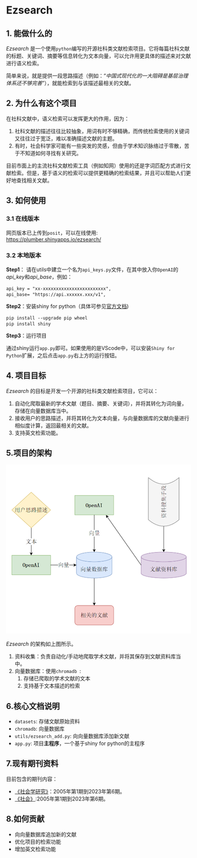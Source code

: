 # Ezsearch

## 1. 能做什么的

*Ezsearch* 是一个使用`python`编写的开源社科类文献检索项目。它将每篇社科文献的标题、关键词、摘要等信息转化为文本向量，可以允许用更具体的描述来对文献进行语义检索。

简单来说，就是提供一段思路描述（例如：“*中国式现代化的一大阻碍是基层治理体系还不够完善*”），就能检索到与该描述最相关的文献。

## 2. 为什么有这个项目

在社科文献中，语义检索可以发挥更大的作用，因为：

1. 社科文献的描述往往比较抽象，用词有时不够精确，而传统检索使用的关键词又往往过于宽泛，难以准确描述文献的主题。
2. 有时，社会科学家可能有一些突发的灵感，但由于学术知识脉络过于零散，苦于不知道如何寻找有关研究。

目前市面上的主流社科文献检索工具（例如知网）使用的还是字词匹配方式进行文献检索。但是，基于语义的检索可以提供更精确的检索结果，并且可以帮助人们更好地查找相关文献。

## 3. 如何使用

### 3.1 在线版本

网页版本已上传到`posit`，可以在线使用:  https://plumber.shinyapps.io/ezsearch/

### 3.2 本地版本

**Step1**： 请在utils中建立一个名为`api_keys.py`文件，在其中放入你`OpenAI`的*api_key*和*api_base*，例如：
```
api_key = "xx-xxxxxxxxxxxxxxxxxxxxxxxx",
api_base= "https://api.xxxxxx.xxx/v1",
```

**Step2**：安装shiny for python（具体可参见[官方文档](https://shiny.posit.co/py/docs/install.html))

```
pip install --upgrade pip wheel
pip install shiny
```

**Step3**：运行项目

通过shiny运行`app.py`即可。如果使用的是VScode中，可以安装`Shiny for Python`扩展，之后点击`app.py`右上方的运行按钮。

## 4. 项目目标

*Ezsearch* 的目标是开发一个开源的社科类文献检索项目，它可以：

1. 自动化爬取最新的学术文献（题目、摘要、关键词），并将其转化为词向量，存储在向量数据库当中。
2. 接收用户的思路描述，并将其转化为文本向量，与向量数据库的文献向量进行相似度计算，返回最相关的文献。
3. 支持英文检索功能。

## 5.项目的架构

![基本架构](figs/image.png)

*Ezsearch* 的架构如上图所示。

1. 资料收集：负责自动化/手动地爬取学术文献，并将其保存到文献资料库当中。
2. 向量数据库：使用`chromadb `:
   1. 存储已爬取的学术文献的文本
   2. 支持基于文本描述的检索


## 6.核心文档说明

- `datasets`: 存储文献原始资料
- `chromadb`: 向量数据库
- `utils/ezsearch_add.py`: 向向量数据库添加新文献
- `app.py`: 项目**主程序**，一个基于shiny for python的主程序


## 7.现有期刊资料

目前包含的期刊内容：

- [《社会学研究》](http://shxyj.ajcass.org/)：2005年第1期到2023年第6期。
- [《社会》](https://www.society.shu.edu.cn/CN/1004-8804/home.shtml):2005年第1期到2023年第6期。

## 8.如何贡献

- 向向量数据库追加新的文献
- 优化项目的检索功能
- 增加英文检索功能